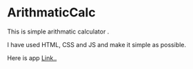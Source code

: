 # ArithmaticCalc
This is simple arithmatic calculator . 

I have used HTML, CSS and JS and make it simple as possible.

Here is app [Link..](https://mkisheregit.github.io/ArithmaticCalc/)
 
